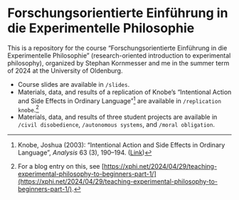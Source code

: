 # Forschungsorientierte Einführung in die Experimentelle Philosophie

This is a repository for the course “Forschungsorientierte Einführung in die Experimentelle Philosophie” (research-oriented introduction to experimental philosophy), organized by Stephan Kornmesser and me in the summer term of 2024 at the University of Oldenburg.

- Course slides are available in `/slides`.
- Materials, data, and results of a replication of Knobe’s “Intentional Action and Side Effects in Ordinary Language”[^1] are available in `/replication knobe`.[^2]
- Materials, data, and results of three student projects are available in `/civil disobedience`, `/autonomous systems`, and `/moral obligation`.

[^1]: Knobe, Joshua (2003): “Intentional Action and Side Effects in Ordinary Language”, _Analysis_ 63 (3), 190–194. ([Link](https://www.jstor.org/stable/3329308))
[^2]: For a blog entry on this, see [https://xphi.net/2024/04/29/teaching-experimental-philosophy-to-beginners-part-1/](https://xphi.net/2024/04/29/teaching-experimental-philosophy-to-beginners-part-1/).
